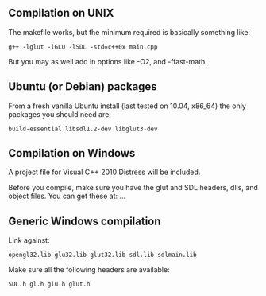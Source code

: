 
Compilation on UNIX
-------------------

The makefile works, but the minimum required is basically something like:

	g++ -lglut -lGLU -lSDL -std=c++0x main.cpp

But you may as well add in options like -O2, and -ffast-math.

Ubuntu (or Debian) packages
---------------------------

From a fresh vanilla Ubuntu install (last tested on 10.04, x86_64) the only packages you should need are:

	build-essential libsdl1.2-dev libglut3-dev

Compilation on Windows
----------------------

A project file for Visual C++ 2010 Distress will be included.

Before you compile, make sure you have the glut and SDL headers, dlls, and object files.
You can get these at: ...

Generic Windows compilation
---------------------------

Link against:

	opengl32.lib glu32.lib glut32.lib sdl.lib sdlmain.lib

Make sure all the following headers are available:

	SDL.h gl.h glu.h glut.h 

